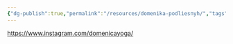 ```yaml
---
{"dg-publish":true,"permalink":"/resources/domenika-podliesnyh/","tags":["yoga","exercise"]}
---
```




https://www.instagram.com/domenicayoga/